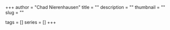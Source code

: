 +++
author      = "Chad Nierenhausen"
title       = ""
description = ""
thumbnail   = ""
slug        = ""

tags  = []
series      = []
+++

